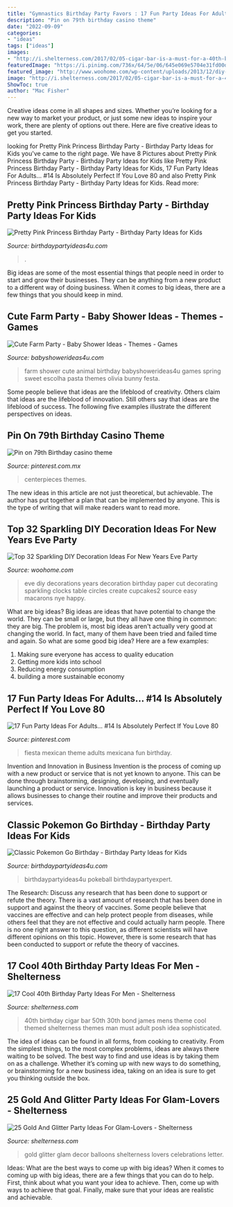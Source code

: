 ```yaml
---
title: "Gymnastics Birthday Party Favors : 17 Fun Party Ideas For Adults… #14 Is Absolutely Perfect If You Love 80"
description: "Pin on 79th birthday casino theme"
date: "2022-09-09"
categories:
- "ideas"
tags: ["ideas"]
images:
- "http://i.shelterness.com/2017/02/05-cigar-bar-is-a-must-for-a-40th-birthday-party.jpg"
featuredImage: "https://i.pinimg.com/736x/64/5e/06/645e069e5704e31fd00d684d6de59d03.jpg"
featured_image: "http://www.woohome.com/wp-content/uploads/2013/12/diy-new-year-eve-decorations-28.jpg"
image: "http://i.shelterness.com/2017/02/05-cigar-bar-is-a-must-for-a-40th-birthday-party.jpg"
ShowToc: true
author: "Mac Fisher"
---
```



Creative ideas come in all shapes and sizes. Whether you’re looking for a new way to market your product, or just some new ideas to inspire your work, there are plenty of options out there. Here are five creative ideas to get you started.

	

		
looking for Pretty Pink Princess Birthday Party - Birthday Party Ideas for Kids you've came to the right page. We have 8 Pictures about Pretty Pink Princess Birthday Party - Birthday Party Ideas for Kids like Pretty Pink Princess Birthday Party - Birthday Party Ideas for Kids, 17 Fun Party Ideas For Adults… #14 Is Absolutely Perfect If You Love 80 and also Pretty Pink Princess Birthday Party - Birthday Party Ideas for Kids. Read more:
		
    
## Pretty Pink Princess Birthday Party - Birthday Party Ideas For Kids

<img loading=lazy src="https://www.birthdaypartyideas4u.com/wp-content/uploads/2016/08/pretty-pink-princess-birthday-party-food-table.jpg" onerror="this.onerror=null;this.src='https://tse2.mm.bing.net/th?id=OIP.rtmMgJln7uL6dEHs9CIWQQHaMP&amp;pid=15.1';" alt="Pretty Pink Princess Birthday Party - Birthday Party Ideas for Kids">

_Source: birthdaypartyideas4u.com_

>. 

	

Big ideas are some of the most essential things that people need in order to start and grow their businesses. They can be anything from a new product to a different way of doing business. When it comes to big ideas, there are a few things that you should keep in mind. 

    
## Cute Farm Party - Baby Shower Ideas - Themes - Games

<img loading=lazy src="http://www.babyshowerideas4u.com/wp-content/uploads/2014/07/IMG_2015-2E-682x1024.jpg" onerror="this.onerror=null;this.src='https://tse1.mm.bing.net/th?id=OIP.9hG65VvDezwlY1g4MOQc2QHaLH&amp;pid=15.1';" alt="Cute Farm Party - Baby Shower Ideas - Themes - Games">

_Source: babyshowerideas4u.com_

>farm shower cute animal birthday babyshowerideas4u games spring sweet escolha pasta themes olivia bunny festa. 

	

Some people believe that ideas are the lifeblood of creativity. Others claim that ideas are the lifeblood of innovation. Still others say that ideas are the lifeblood of success. The following five examples illustrate the different perspectives on ideas.

    
## Pin On 79th Birthday Casino Theme

<img loading=lazy src="https://i.pinimg.com/736x/64/5e/06/645e069e5704e31fd00d684d6de59d03.jpg" onerror="this.onerror=null;this.src='https://tse4.mm.bing.net/th?id=OIP.IggDxOf2dK_fLf8EWm6e5wHaJ3&amp;pid=15.1';" alt="Pin on 79th Birthday casino theme">

_Source: pinterest.com.mx_

>centerpieces themes. 

	

The new ideas in this article are not just theoretical, but achievable. The author has put together a plan that can be implemented by anyone. This is the type of writing that will make readers want to read more.

    
## Top 32 Sparkling DIY Decoration Ideas For New Years Eve Party

<img loading=lazy src="http://www.woohome.com/wp-content/uploads/2013/12/diy-new-year-eve-decorations-28.jpg" onerror="this.onerror=null;this.src='https://tse3.mm.bing.net/th?id=OIP.-hgHZix-Z9FKG_mmxfobUQHaKg&amp;pid=15.1';" alt="Top 32 Sparkling DIY Decoration Ideas For New Years Eve Party">

_Source: woohome.com_

>eve diy decorations years decoration birthday paper cut decorating sparkling clocks table circles create cupcakes2 source easy macarons nye happy. 

	

What are big ideas?
Big ideas are ideas that have potential to change the world. They can be small or large, but they all have one thing in common: they are big. The problem is, most big ideas aren't actually very good at changing the world. In fact, many of them have been tried and failed time and again. So what are some good big idea? Here are a few examples: 
1. Making sure everyone has access to quality education 
2. Getting more kids into school 
3. Reducing energy consumption 
4. building a more sustainable economy 

    
## 17 Fun Party Ideas For Adults… #14 Is Absolutely Perfect If You Love 80

<img loading=lazy src="https://i.pinimg.com/736x/a9/6f/4b/a96f4bce222195c07b5db5eeb87b382c--fiesta-mexicana-ideas-fiesta-ideas.jpg" onerror="this.onerror=null;this.src='https://tse3.mm.bing.net/th?id=OIP.gWBtLNu8kDmHlE04RR0G0gHaLG&amp;pid=15.1';" alt="17 Fun Party Ideas For Adults… #14 Is Absolutely Perfect If You Love 80">

_Source: pinterest.com_

>fiesta mexican theme adults mexicana fun birthday. 

	

Invention and Innovation in Business
Invention is the process of coming up with a new product or service that is not yet known to anyone. This can be done through brainstorming, designing, developing, and eventually launching a product or service. Innovation is key in business because it allows businesses to change their routine and improve their products and services.

    
## Classic Pokemon Go Birthday - Birthday Party Ideas For Kids

<img loading=lazy src="https://www.birthdaypartyideas4u.com/wp-content/uploads/2017/06/Classic-Pokemon-Go-Birthday-Pokeball-Centerpiece-600x800.jpg" onerror="this.onerror=null;this.src='https://tse3.mm.bing.net/th?id=OIP.tKidGb4K_rbp1TokIg_TaQHaJ4&amp;pid=15.1';" alt="Classic Pokemon Go Birthday - Birthday Party Ideas for Kids">

_Source: birthdaypartyideas4u.com_

>birthdaypartyideas4u pokeball birthdaypartyexpert. 

	

The Research: Discuss any research that has been done to support or refute the theory.
There is a vast amount of research that has been done in support and against the theory of vaccines. Some people believe that vaccines are effective and can help protect people from diseases, while others feel that they are not effective and could actually harm people. There is no one right answer to this question, as different scientists will have different opinions on this topic. However, there is some research that has been conducted to support or refute the theory of vaccines.

    
## 17 Cool 40th Birthday Party Ideas For Men - Shelterness

<img loading=lazy src="http://i.shelterness.com/2017/02/05-cigar-bar-is-a-must-for-a-40th-birthday-party.jpg" onerror="this.onerror=null;this.src='https://tse2.mm.bing.net/th?id=OIP.1cUbFKa-i0aXTaqHqVx7MQHaLL&amp;pid=15.1';" alt="17 Cool 40th Birthday Party Ideas For Men - Shelterness">

_Source: shelterness.com_

>40th birthday cigar bar 50th 30th bond james mens theme cool themed shelterness themes man must adult posh idea sophisticated. 

	

The idea of ideas can be found in all forms, from cooking to creativity. From the simplest things, to the most complex problems, ideas are always there waiting to be solved. The best way to find and use ideas is by taking them on as a challenge. Whether it’s coming up with new ways to do something, or brainstorming for a new business idea, taking on an idea is sure to get you thinking outside the box.

    
## 25 Gold And Glitter Party Ideas For Glam-Lovers - Shelterness

<img loading=lazy src="https://i.shelterness.com/2016/10/16-gold-glitter-party-decor.jpg" onerror="this.onerror=null;this.src='https://tse3.mm.bing.net/th?id=OIP.DIuVJTarVL6A9rB2u6HjtgHaLJ&amp;pid=15.1';" alt="25 Gold And Glitter Party Ideas For Glam-Lovers - Shelterness">

_Source: shelterness.com_

>gold glitter glam decor balloons shelterness lovers celebrations letter. 

	

Ideas: What are the best ways to come up with big ideas?
When it comes to coming up with big ideas, there are a few things that you can do to help. First, think about what you want your idea to achieve. Then, come up with ways to achieve that goal. Finally, make sure that your ideas are realistic and achievable.

